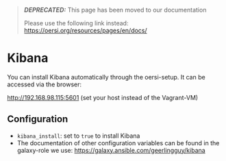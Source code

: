 > **_DEPRECATED:_** This page has been moved to our documentation
>
> Please use the following link instead: https://oersi.org/resources/pages/en/docs/

# Kibana

You can install Kibana automatically through the oersi-setup. It can be accessed via the browser:

<http://192.168.98.115:5601> (set your host instead of the Vagrant-VM)

## Configuration

* `kibana_install`: set to `true` to install Kibana
* The documentation of other configuration variables can be found in the galaxy-role we use: https://galaxy.ansible.com/geerlingguy/kibana
